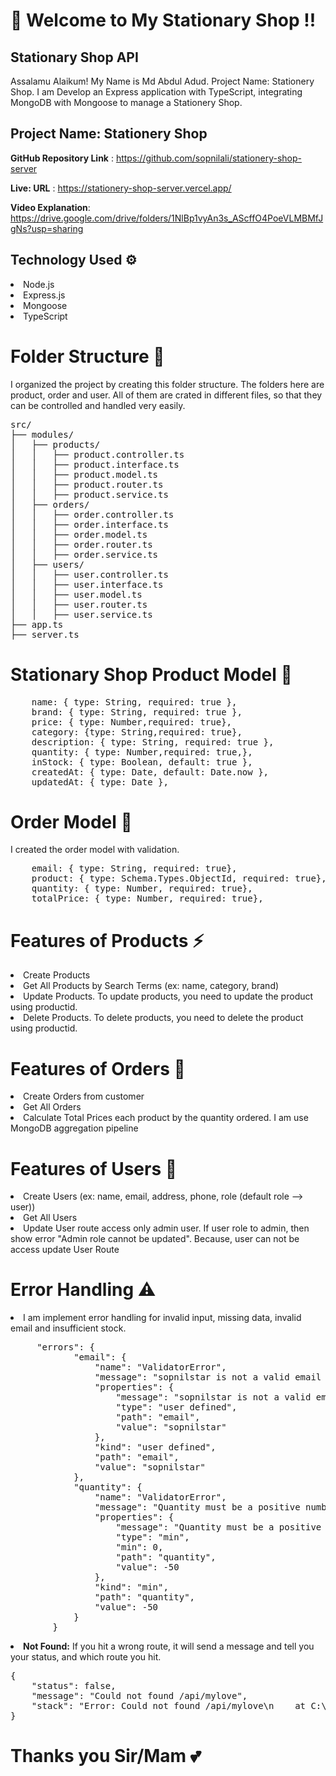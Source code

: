 # 🎉 Welcome to My Stationary Shop !!
<h2>Stationary Shop API</h2>
<p>Assalamu Alaikum! My Name is Md Abdul Adud. Project Name: Stationery Shop. I am Develop an Express application with TypeScript, integrating MongoDB with Mongoose to manage a Stationery Shop.</p>

<h2>Project Name: Stationery Shop</h2>

<strong>GitHub Repository Link</strong> : https://github.com/sopnilali/stationery-shop-server

 <strong>Live: URL</strong> : https://stationery-shop-server.vercel.app/

 <strong>Video Explanation</strong>: https://drive.google.com/drive/folders/1NlBp1vyAn3s_AScffO4PoeVLMBMfJgNs?usp=sharing

<h2> Technology Used ⚙️</h2>
<li>Node.js</li>
<li>Express.js</li>
<li>Mongoose</li>
<li>TypeScript</li>

# Folder Structure 📂
<p>I organized the project by creating this folder structure. The folders here are product, order and user. All of them are crated in different files, so that they can be controlled and handled very easily.</p>

<pre>
src/
├── modules/
│   ├── products/
│   │   ├── product.controller.ts
│   │   ├── product.interface.ts
│   │   ├── product.model.ts
│   │   ├── product.router.ts
│   │   ├── product.service.ts
│   ├── orders/
│   │   ├── order.controller.ts
│   │   ├── order.interface.ts
│   │   ├── order.model.ts
│   │   ├── order.router.ts
│   │   ├── order.service.ts
│   ├── users/
│   │   ├── user.controller.ts
│   │   ├── user.interface.ts
│   │   ├── user.model.ts
│   │   ├── user.router.ts
│   │   ├── user.service.ts
├── app.ts
├── server.ts
</pre>

# Stationary Shop Product Model 🚟
<pre>
    name: { type: String, required: true },
    brand: { type: String, required: true },
    price: { type: Number,required: true},
    category: {type: String,required: true},
    description: { type: String, required: true },
    quantity: { type: Number,required: true,},
    inStock: { type: Boolean, default: true },
    createdAt: { type: Date, default: Date.now },
    updatedAt: { type: Date },
</pre>
 
# Order Model 🚟
<p> I created the order model with validation.</p>
<pre>
    email: { type: String, required: true},
    product: { type: Schema.Types.ObjectId, required: true},
    quantity: { type: Number, required: true},
    totalPrice: { type: Number, required: true},
</pre>

# Features of Products ⚡
<li>Create Products</li>
<li>Get All Products by Search Terms (ex: name, category, brand)</li>
<li>Update Products. To update products, you need to update the product using productid.</li>
<li>Delete Products. To delete products, you need to delete the product using productid.</li>

# Features of Orders 🕎
<li>Create Orders from customer</li>
<li>Get All Orders</li>
<li>Calculate Total Prices each product by the quantity ordered. I am use MongoDB aggregation pipeline </li>

# Features of Users 👥
<li>Create Users (ex: name, email, address, phone, role (default role --> user))</li>
<li>Get All Users</li>
<li>Update User route access only admin user. If user role to admin, then show error "Admin role cannot be updated". Because, user can not be access update User Route </li>

# Error Handling ⚠️
<li>I am implement error handling for invalid input, missing data, invalid email and insufficient stock.</li>
<pre>
     "errors": {
            "email": {
                "name": "ValidatorError",
                "message": "sopnilstar is not a valid email type",
                "properties": {
                    "message": "sopnilstar is not a valid email type",
                    "type": "user defined",
                    "path": "email",
                    "value": "sopnilstar"
                },
                "kind": "user defined",
                "path": "email",
                "value": "sopnilstar"
            },
            "quantity": {
                "name": "ValidatorError",
                "message": "Quantity must be a positive number",
                "properties": {
                    "message": "Quantity must be a positive number",
                    "type": "min",
                    "min": 0,
                    "path": "quantity",
                    "value": -50
                },
                "kind": "min",
                "path": "quantity",
                "value": -50
            }
        }
</pre>
<li><strong>Not Found:</strong> If you hit a wrong route, it will send a message and tell you your status, and which route you hit. </li>
<pre>
{
    "status": false,
    "message": "Could not found /api/mylove",
    "stack": "Error: Could not found /api/mylove\n    at C:\\new ts assignmet\\stationery-shop-server\\src\\app.ts:30:17\n
}
</pre>

# Thanks you Sir/Mam 💕





